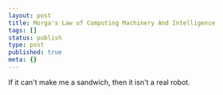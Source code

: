 ```yaml
---
layout: post
title: Morga's Law of Computing Machinery And Intelligence
tags: []
status: publish
type: post
published: true
meta: {}
---
```

If it can't make me a sandwich, then it isn't a real robot.
